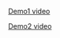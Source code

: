 [Demo1 video](https://www.youtube.com/watch?v=_Vdnzy6Gkxc)

[Demo2 video](https://www.youtube.com/watch?v=FO5Qm2ELrcI)
